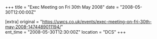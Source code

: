 +++
title = "Exec Meeting on Fri 30th May 2008"
date = "2008-05-30T12:00:00Z"

[extra]
original = "https://uwcs.co.uk/events/exec-meeting-on-fri-30th-may-2008-1474489011194/"    
ent_time = "2008-05-30T12:30:00Z"
location = "DCS"
+++



